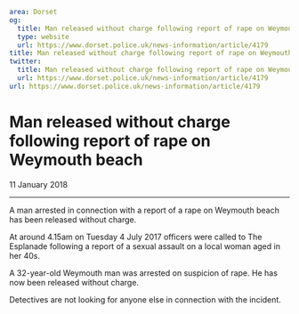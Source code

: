 ```yaml
area: Dorset
og:
  title: Man released without charge following report of rape on Weymouth beach
  type: website
  url: https://www.dorset.police.uk/news-information/article/4179
title: Man released without charge following report of rape on Weymouth beach |
twitter:
  title: Man released without charge following report of rape on Weymouth beach
  url: https://www.dorset.police.uk/news-information/article/4179
url: https://www.dorset.police.uk/news-information/article/4179
```

# Man released without charge following report of rape on Weymouth beach

11 January 2018

* * *

A man arrested in connection with a report of a rape on Weymouth beach has been released without charge.

At around 4.15am on Tuesday 4 July 2017 officers were called to The Esplanade following a report of a sexual assault on a local woman aged in her 40s.

A 32-year-old Weymouth man was arrested on suspicion of rape. He has now been released without charge.

Detectives are not looking for anyone else in connection with the incident.

